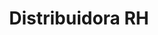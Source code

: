 ---
title: "Distribuidora RH"
url: /ciudad-autonoma-de-buenos-aires/distribuidora-rh/
shop: Schuhe
---